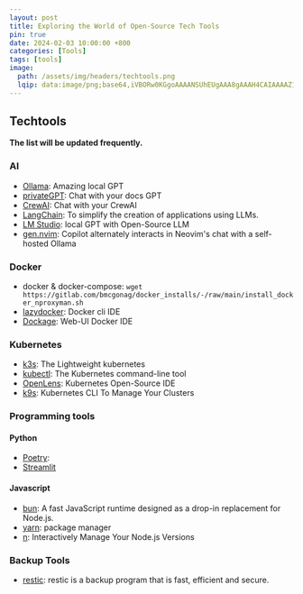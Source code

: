 ```yaml
---
layout: post
title: Exploring the World of Open-Source Tech Tools
pin: true
date: 2024-02-03 10:00:00 +800
categories: [Tools]
tags: [tools]
image:
  path: /assets/img/headers/techtools.png
  lqip: data:image/png;base64,iVBORw0KGgoAAAANSUhEUgAAA8gAAAH4CAIAAAAZ1VPRAALJIklEQVR4Aeyah5IbuxVE0aQ3h/eUv8L//1MOm/NumxaKp9TVZInO4e1d1QgDXNyMHgyG+vj59+Od
---
```


## Techtools

**The list will be updated frequently.**

### AI

- [Ollama](https://ollama.ai/): Amazing local GPT
- [privateGPT](https://github.com/imartinez/privateGPT): Chat with your docs GPT
- [CrewAI](https://github.com/joaomdmoura/crewAI): Chat with your CrewAI
- [LangChain](https://python.langchain.com/docs/get_started/introduction): To simplify the creation of applications using LLMs.
- [LM Studio](https://lmstudio.ai/): local GPT with Open-Source LLM
- [gen.nvim](https://github.com/David-Kunz/gen.nvim): Copilot alternately interacts in Neovim's chat with a self-hosted Ollama

### Docker

- docker & docker-compose: `wget https://gitlab.com/bmcgonag/docker_installs/-/raw/main/install_docker_nproxyman.sh`
- [lazydocker](https://github.com/jesseduffield/lazydocker): Docker cli IDE
- [Dockage](https://github.com/louislam/dockge): Web-UI Docker IDE

### Kubernetes

- [k3s](https://k3s.io/): The Lightweight kubernetes
- [kubectl](https://kubernetes.io/docs/tasks/tools/): The Kubernetes command-line tool
- [OpenLens](https://github.com/MuhammedKalkan/OpenLens): Kubernetes Open-Source IDE
- [k9s](https://k9scli.io/): Kubernetes CLI To Manage Your Clusters

### Programming tools

#### Python

- [Poetry](https://python-poetry.org/):
- [Streamlit](https://docs.streamlit.io/)

#### Javascript

- [bun](https://bun.sh/docs/installation): A fast JavaScript runtime designed as a drop-in replacement for Node.js.
- [yarn](https://classic.yarnpkg.com/lang/en/docs/install/#mac-stable): package manager
- [n](https://github.com/tj/n): Interactively Manage Your Node.js Versions

### Backup Tools

- [restic](https://github.com/restic/restic): restic is a backup program that is fast, efficient and secure.

